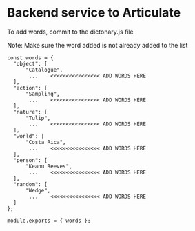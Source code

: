 # Backend service to Articulate

To add words, commit to the dictonary.js file

Note: Make sure the word added is not already added to the list 

```angular2
const words = {
  "object": [
      "Catalogue",
       ...    <<<<<<<<<<<<<<<< ADD WORDS HERE             
  ],
  "action": [
      "Sampling",
       ...    <<<<<<<<<<<<<<<< ADD WORDS HERE             
  ],
  "nature": [
      "Tulip",
       ...    <<<<<<<<<<<<<<<< ADD WORDS HERE             
  ],
  "world": [
      "Costa Rica",
       ...    <<<<<<<<<<<<<<<< ADD WORDS HERE             
  ],
  "person": [
      "Keanu Reeves",
       ...    <<<<<<<<<<<<<<<< ADD WORDS HERE     
  ],
  "random": [
      "Wedge",
       ...    <<<<<<<<<<<<<<<< ADD WORDS HERE     
  ]
};

module.exports = { words };
```